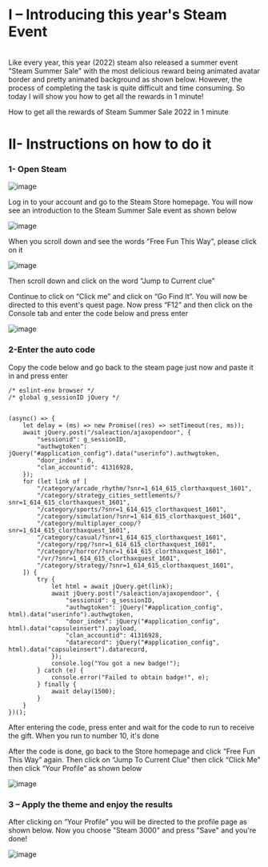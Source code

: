 # I – Introducing this year's Steam Event
<br>
Like every year, this year (2022) steam also released a summer event "Steam Summer Sale" with the most delicious reward being animated avatar border and pretty animated background as shown below. However, the process of completing the task is quite difficult and time consuming. So today I will show you how to get all the rewards in 1 minute!

How to get all the rewards of Steam Summer Sale 2022 in 1 minute
<br>
# II- Instructions on how to do it

### 1- Open Steam
![image](https://user-images.githubusercontent.com/104601534/175810278-e40a0812-c57d-440f-b986-dc919ceaddc3.png)
<br>

Log in to your account and go to the Steam Store homepage. You will now see an introduction to the Steam Summer Sale event as shown below
<br>

![image](https://user-images.githubusercontent.com/104601534/175810242-ab333c31-6c7e-468f-876b-790a69950c24.png)


When you scroll down and see the words "Free Fun This Way", please click on it

![image](https://user-images.githubusercontent.com/104601534/175810304-28fb0cf1-db20-4842-9606-930d8547b2df.png)


Then scroll down and click on the word “Jump to Current clue”


Continue to click on “Click me” and click on “Go Find It”. You will now be directed to this event's quest page. Now press “F12” and then click on the Console tab and enter the code below and press enter

![image](https://user-images.githubusercontent.com/104601534/175810483-6264b312-b283-47d6-a217-e1f25a77c716.jpg)


### 2-Enter the auto code
Copy the code below and go back to the steam page just now and paste it in and press enter

```
/* eslint-env browser */
/* global g_sessionID jQuery */


(async() => {
    let delay = (ms) => new Promise((res) => setTimeout(res, ms));
    await jQuery.post("/saleaction/ajaxopendoor", {
        "sessionid": g_sessionID,
        "authwgtoken": jQuery("#application_config").data("userinfo").authwgtoken,
        "door_index": 0,
        "clan_accountid": 41316928,
    });
    for (let link of [
        "/category/arcade_rhythm/?snr=1_614_615_clorthaxquest_1601",
        "/category/strategy_cities_settlements/?snr=1_614_615_clorthaxquest_1601",
        "/category/sports/?snr=1_614_615_clorthaxquest_1601",
        "/category/simulation/?snr=1_614_615_clorthaxquest_1601",
        "/category/multiplayer_coop/?snr=1_614_615_clorthaxquest_1601",
        "/category/casual/?snr=1_614_615_clorthaxquest_1601",
        "/category/rpg/?snr=1_614_615_clorthaxquest_1601",
        "/category/horror/?snr=1_614_615_clorthaxquest_1601",
        "/vr/?snr=1_614_615_clorthaxquest_1601",
        "/category/strategy/?snr=1_614_615_clorthaxquest_1601",
    ]) {
        try {
            let html = await jQuery.get(link);
            await jQuery.post("/saleaction/ajaxopendoor", {
                "sessionid": g_sessionID,
                "authwgtoken": jQuery("#application_config", html).data("userinfo").authwgtoken,
                "door_index": jQuery("#application_config", html).data("capsuleinsert").payload,
                "clan_accountid": 41316928,
                "datarecord": jQuery("#application_config", html).data("capsuleinsert").datarecord,
            });
            console.log("You got a new badge!");
        } catch (e) {
            console.error("Failed to obtain badge!", e);
        } finally {
            await delay(1500);
        }
    }
})();
```

After entering the code, press enter and wait for the code to run to receive the gift. When you run to number 10, it's done

After the code is done, go back to the Store homepage and click “Free Fun This Way” again. Then click on “Jump To Current Clue” then click “Click Me” then click “Your Profile” as shown below

![image](https://user-images.githubusercontent.com/104601534/175810542-a0e788fc-bd2d-4b80-8606-f32f773ec256.png)


### 3 – Apply the theme and enjoy the results
After clicking on “Your Profile” you will be directed to the profile page as shown below. Now you choose "Steam 3000" and press "Save" and you're done!

![image](https://user-images.githubusercontent.com/104601534/175810558-880f3b84-7ae3-4e42-b7cd-201adaa711ea.png)


